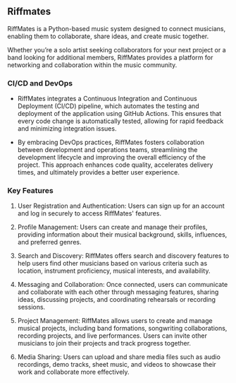 ## Riffmates
  RiffMates is a Python-based music system designed to connect musicians, enabling them to collaborate, share ideas, and create music together. 
  
  Whether you’re a solo artist seeking collaborators for your next project or a band looking for additional members, RiffMates provides a platform for networking and collaboration within the music community.

### CI/CD and DevOps
- RiffMates integrates a Continuous Integration and Continuous Deployment (CI/CD) pipeline, which automates the testing and deployment of the application using GitHub Actions. 
 This ensures that every code change is automatically tested, allowing for rapid feedback and minimizing integration issues.

- By embracing DevOps practices, RiffMates fosters collaboration between development and operations teams, streamlining the development lifecycle and improving the overall efficiency of the project. This approach enhances code quality, accelerates delivery times, and ultimately provides a better user experience.

### Key Features

1. User Registration and Authentication: 
    Users can sign up for an account and log in securely to access RiffMates' features.

2.  Profile Management: 
    Users can create and manage their profiles, providing information about their musical background, skills, influences, and preferred genres.

3. Search and Discovery: 
    RiffMates offers search and discovery features to help users find other musicians based on various criteria such as location, instrument proficiency, musical interests, and availability.

4.  Messaging and Collaboration: 
    Once connected, users can communicate and collaborate with each other through messaging features, sharing ideas, discussing projects, and coordinating rehearsals or recording sessions.

5.  Project Management: 
    RiffMates allows users to create and manage musical projects, including band formations, songwriting collaborations, recording projects, and live performances. Users can invite other musicians to join their projects and track progress together.

 6. Media Sharing: 
    Users can upload and share media files such as audio recordings, demo tracks, sheet music, and videos to showcase their work and collaborate more effectively.



